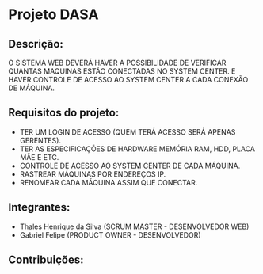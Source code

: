 # Projeto DASA

## Descrição:
O SISTEMA WEB DEVERÁ HAVER A POSSIBILIDADE DE VERIFICAR QUANTAS MAQUINAS ESTÃO CONECTADAS NO SYSTEM CENTER.
E HAVER CONTROLE DE ACESSO AO SYSTEM CENTER A CADA CONEXÃO DE MÁQUINA.

## Requisitos do projeto: 
- TER UM LOGIN DE ACESSO (QUEM TERÁ ACESSO SERÁ APENAS GERENTES).
- TER AS ESPECIFICAÇÕES DE HARDWARE MEMÓRIA RAM, HDD, PLACA MÃE E ETC.
- CONTROLE DE ACESSO AO SYSTEM CENTER DE CADA MÁQUINA.
- RASTREAR MÁQUINAS POR ENDEREÇOS IP.
- RENOMEAR CADA MÁQUINA ASSIM QUE CONECTAR.

## Integrantes:
- Thales Henrique da Silva (SCRUM MASTER - DESENVOLVEDOR WEB)
- Gabriel Felipe (PRODUCT OWNER - DESENVOLVEDOR)

## Contribuições:
